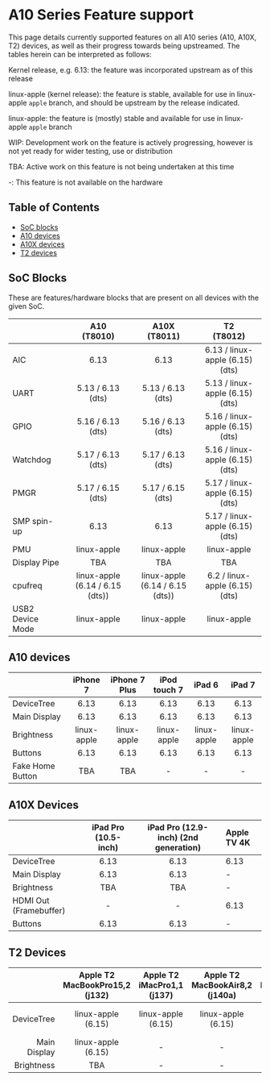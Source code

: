 # A10 Series Feature support

This page details currently supported features on all A10 series (A10, A10X, T2) devices, as well as their progress towards being upstreamed.
The tables herein can be interpreted as follows:

Kernel release, e.g. 6.13: the feature was incorporated upstream as of this release

linux-apple (kernel release): the feature is stable, available for use in linux-apple `apple` branch, and should be upstream by the release indicated.

linux-apple: the feature is (mostly) stable and available for use in linux-apple `apple` branch

WIP: Development work on the feature is actively progressing, however is not yet ready for wider testing, use or distribution

TBA: Active work on this feature is not being undertaken at this time

-: This feature is not available on the hardware

## Table of Contents

- [SoC blocks](#soc-blocks)
- [A10 devices](#a10-devices)
- [A10X devices](#a10x-devices)
- [T2 devices](#t2-devices)

## SoC Blocks

These are features/hardware blocks that are present on all devices with the given SoC.

|                  | A10<br>(T8010)                  | A10X<br>(T8011)                 | T2<br>(T8012)                   |
|------------------|:-------------------------------:|:-------------------------------:|:-------------------------------:|
| AIC              | 6.13                            | 6.13                            | 6.13 / linux-apple (6.15) (dts) |
| UART             | 5.13 / 6.13 (dts)               | 5.13 / 6.13 (dts)               | 5.13 / linux-apple (6.15) (dts) |
| GPIO             | 5.16 / 6.13 (dts)               | 5.16 / 6.13 (dts)               | 5.16 / linux-apple (6.15) (dts) |
| Watchdog         | 5.17 / 6.13 (dts)               | 5.17 / 6.13 (dts)               | 5.16 / linux-apple (6.15) (dts) |
| PMGR             | 5.17 / 6.15 (dts)               | 5.17 / 6.15 (dts)               | 5.17 / linux-apple (6.15) (dts) |
| SMP spin-up      | 6.13                            | 6.13                            | 5.17 / linux-apple (6.15) (dts) |
| PMU              | linux-apple                     | linux-apple                     | linux-apple                     |
| Display Pipe     | TBA                             | TBA                             | TBA                             |
| cpufreq          | linux-apple (6.14 / 6.15 (dts)) | linux-apple (6.14 / 6.15 (dts)) | 6.2 / linux-apple (6.15) (dts)  |
| USB2 Device Mode | linux-apple                     | linux-apple                     | linux-apple                     |

## A10 devices

|                        | iPhone 7    | iPhone 7 Plus  | iPod touch 7 | iPad 6       | iPad 7       |
|------------------------|:-----------:|:--------------:|:------------:|:------------:|:------------:|
| DeviceTree             | 6.13        | 6.13           | 6.13         | 6.13         | 6.13         |
| Main Display           | 6.13        | 6.13           | 6.13         | 6.13         | 6.13         |
| Brightness             | linux-apple | linux-apple    | linux-apple  | linux-apple  | linux-apple  |
| Buttons                | 6.13        | 6.13           | 6.13         | 6.13         | 6.13         |
| Fake Home Button       | TBA         | TBA            | -            | -            | -            |

## A10X Devices

|                        | iPad Pro (10.5-inch) | iPad Pro (12.9-inch) (2nd generation)  | Apple TV 4K |
|------------------------|:--------------------:|:--------------------------------------:|:------------|
| DeviceTree             | 6.13                 | 6.13                                   | 6.13        |
| Main Display           | 6.13                 | 6.13                                   | -           |
| Brightness             | TBA                  | TBA                                    | -           |
| HDMI Out (Framebuffer) | -                    | -                                      | 6.13        |
| Buttons                | 6.13                 | 6.13                                   | -           |

## T2 Devices

|                        | Apple T2 MacBookPro15,2 (j132) | Apple T2 iMacPro1,1 (j137) | Apple T2 MacBookAir8,2 (j140a) | Apple T2 MacBookAir8,1 (j140k) | Apple T2 MacBookPro16,1 (j152f) | Apple T2 MacPro7,1 (j160) | Apple T2 Macmini8,1 (j174) | Apple T2 iMac20,1 (j185) | Apple T2 iMac20,2 (j185f) | Apple T2 MacBookPro15,4 (j213) | Apple T2 MacBookPro16,2 (j214k) | Apple T2 MacBookPro16,4 (j215) | Apple T2 MacBookPro16,3 (j223) | Apple T2 MacBookAir9,1 (j230k) | Apple T2 MacBookPro15,1 (j680)| Apple T2 MacBookPro15,3 (j780) |
|-----------------------:|:----:|:----:|:-----:|:----:|:----:|:----:|:----:|:----:|:----:|:----:|:----:|:----:|:----:|:----:|:---:|:----:|
| DeviceTree             | linux-apple (6.15) | linux-apple (6.15)| linux-apple (6.15)  | linux-apple (6.15) | linux-apple (6.15) | linux-apple (6.15) | linux-apple (6.15) | linux-apple (6.15) | linux-apple (6.15) | linux-apple (6.15) | linux-apple (6.15) | linux-apple (6.15) | linux-apple (6.15) | linux-apple (6.15) | linux-apple (6.15) | linux-apple (6.15) | linux-apple (6.15) |
| Main Display | linux-apple (6.15) | - | - | - | linux-apple (6.15) | - | - | - | - | linux-apple (6.15) | linux-apple (6.15) | linux-apple (6.15) | linux-apple (6.15) | - | linux-apple (6.15) | linux-apple (6.15) | 
| Brightness             | TBA | - | - | - | TBA | - | - | - | - | TBA | TBA | TBA | TBA | - | TBA | TBA |
